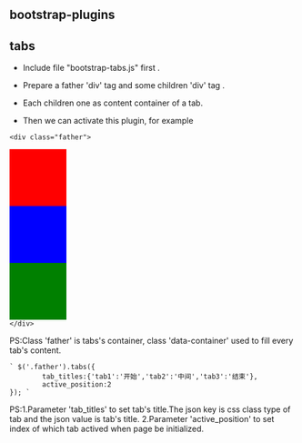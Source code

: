 ﻿## bootstrap-plugins

## tabs
  
  * Include file "bootstrap-tabs.js" first .

  * Prepare a father 'div' tag and some children 'div' tag . 
  
  * Each children one as content container of a tab.

  * Then we can activate this plugin, for example

	
`<div class="father">`
	<div class = "data-container">
		<div style="width:100px;height:100px;background-color:red;"></div>
	</div>
	<div class = "data-container">
		<div style="width:100px;height:100px;background-color:blue;"></div>
	</div>
	<div class = "data-container">
		<div style="width:100px;height:100px;background-color:green;"></div>
	</div>
 `</div>`

PS:Class 'father' is tabs's container, class 'data-container' used to fill every tab's content.

	` $('.father').tabs({
			tab_titles:{'tab1':'开始','tab2':'中间','tab3':'结束'},
			active_position:2
	}); `

PS:1.Parameter 'tab_titles' to set tab's title.The json key is css class type of tab and the json value is tab's title.
   2.Parameter 'active_position' to set index of which tab actived when page be initialized.

